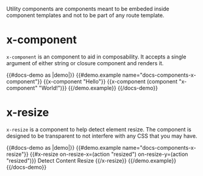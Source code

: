 
Utility components are components meant to be embeded inside component
templates and not to be part of any route template.

# x-component

`x-component` is an component to aid in composability. It
accepts a single argument of either string or closure component
and renders it.

{{#docs-demo as |demo|}}
  {{#demo.example name="docs-components-x-component"}}
    {{x-component "Hello"}}
    {{x-component (component "x-component" "World!")}}
  {{/demo.example}}
{{/docs-demo}}

# x-resize

`x-resize` is a component to help detect element resize. The component
is designed to be transparent to not interfere with any CSS
that you may have.

{{#docs-demo as |demo|}}
  {{#demo.example name="docs-components-x-resize"}}
    {{#x-resize on-resize-x=(action "resized") on-resize-y=(action "resized")}}
      Detect Content Resize
    {{/x-resize}}
  {{/demo.example}}
{{/docs-demo}}
